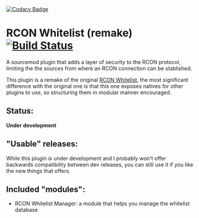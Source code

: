 [![Codacy Badge](https://api.codacy.com/project/badge/Grade/38c3b04a78ae4891890f0b1fca2bd8c6)](https://www.codacy.com/app/fakuivan/RCON-Whitelist?utm_source=github.com&utm_medium=referral&utm_content=fakuivan/RCON-Whitelist&utm_campaign=badger)
# RCON Whitelist (remake) [![Build Status](https://travis-ci.org/fakuivan/RCON-Whitelist.svg?branch=master)](https://travis-ci.org/fakuivan/RCON-Whitelist)
A sourcemod plugin that adds a layer of security to the RCON protocol, limiting the the sources from where an RCON connection can be stablished.

This plugin is a remake of the original [RCON Whitelist](https://forums.alliedmods.net/showthread.php?p=2420694), the most significant difference with the original one is that this one exposes natives for other plugins to use, so structuring them in modular manner encouraged.

## Status: 
**Under development**

## "Usable" releases:
While this plugin *is* under development and I probably won't offer backwards compatibility between dev releases, you can still use it if you like the new things that offers.

## Included "modules":
* RCON Whitelist Manager: a module that helps you manage the whitelist database
